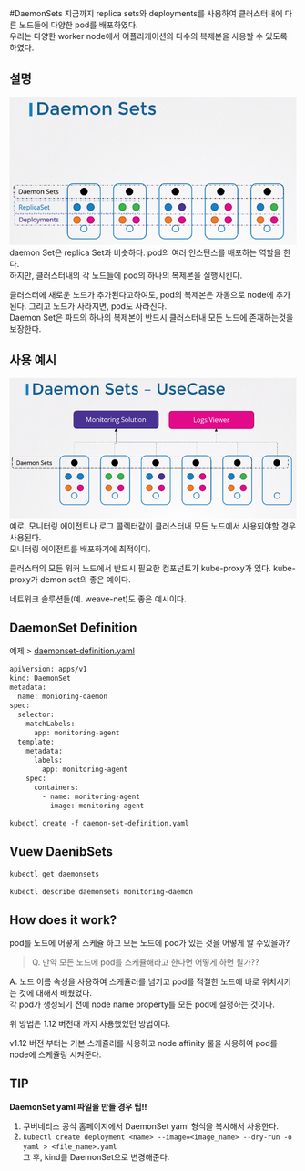 #DaemonSets
지금까지 replica sets와 deployments를 사용하여 클러스터내에 다른 노드들에 다양한 pod를 배포하였다.  
우리는 다양한 worker node에서 어플리케이션의 다수의 복제본을 사용할 수 있도록 하였다.  

## 설명
![daemonset1](../contents/daemonset1.PNG)  
daemon Set은 replica Set과 비슷하다. pod의 여러 인스턴스를 배포하는 역할을 한다.  
하지만, 클러스터내의 각 노드들에 pod의 하나의 복제본을 실행시킨다.


클러스터에 새로운 노드가 추가된다고하여도, pod의 복제본은 자동으로 node에 추가된다. 그리고 노드가 사라지면, pod도 사라진다.  
Daemon Set은 파드의 하나의 복제본이 반드시 클러스터내 모든 노드에 존재하는것을 보장한다.

## 사용 예시
![daemonset2](../contents/daemonset2.PNG)  
예로, 모니터링 에이전트나 로그 콜렉터같이 클러스터내 모든 노드에서 사용되야할 경우 사용된다.  
모니터링 에이전트를 배포하기에 최적이다.

클러스터의 모든 워커 노드에서 반드시 필요한 컴포넌트가 kube-proxy가 있다. kube-proxy가 demon set의 좋은 예이다.

네트워크 솔루션들(예. weave-net)도 좋은 예시이다.

## DaemonSet Definition
예제 > [daemonset-definition.yaml](../demo/daemonset/daemonset-definition.yaml)
```
apiVersion: apps/v1
kind: DaemonSet
metadata:
  name: monioring-daemon
spec:
  selector:
    matchLabels:
      app: monitoring-agent
  template:
    metadata:
      labels:
        app: monitoring-agent
    spec:
      containers:
        - name: monitoring-agent
          image: monitoring-agent

```

`kubectl create -f daemon-set-definition.yaml`

## Vuew DaenibSets
`kubectl get daemonsets`

`kubectl describe daemonsets monitoring-daemon`


## How does it work?
pod를 노드에 어떻게 스케쥴 하고 모든 노드에 pod가 있는 것을 어떻게 알 수있을까?

> Q. 만약 모든 노드에 pod를 스케쥴해라고 한다면 어떻게 하면 될가??

A. 노드 이름 속성을 사용하여 스케쥴러를 넘기고 pod를 적절한 노드에 바로 위치시키는 것에 대해서 배웠었다.  
각 pod가 생성되기 전에 node name property를 모든 pod에 설정하는 것이다.

위 방법은 1.12 버전때 까지 사용했었던 방법이다.  

v1.12 버전 부터는 기본 스케쥴러를 사용하고 node affinity 룰을 사용하여 pod를 node에 스케쥴링 시켜준다.



## TIP
**DaemonSet yaml 파일을 만들 경우 팁!!**  
1. 쿠버네티스 공식 홈페이지에서 DaemonSet yaml 형식을 복사해서 사용한다.
2. `kubectl create deployment <name> --image=<image_name> --dry-run -o yaml > <file_name>.yaml`  
그 후, kind를 DaemonSet으로 변경해준다. 
